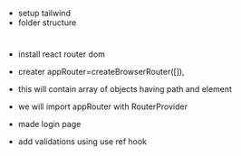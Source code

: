 - setup tailwind
- folder structure


#
- install react router dom
- creater appRouter=createBrowserRouter([]),
- this will contain array of objects having path and element
- we will import appRouter with RouterProvider


- made login page
- add validations using use ref hook
